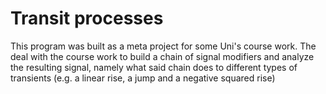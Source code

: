 # Transit processes

This program was built as a meta project for some Uni's course work.
The deal with the course work to build a chain of signal modifiers and analyze the resulting signal, namely what said chain does to different types of transients (e.g. a linear rise, a jump and a negative squared rise)
